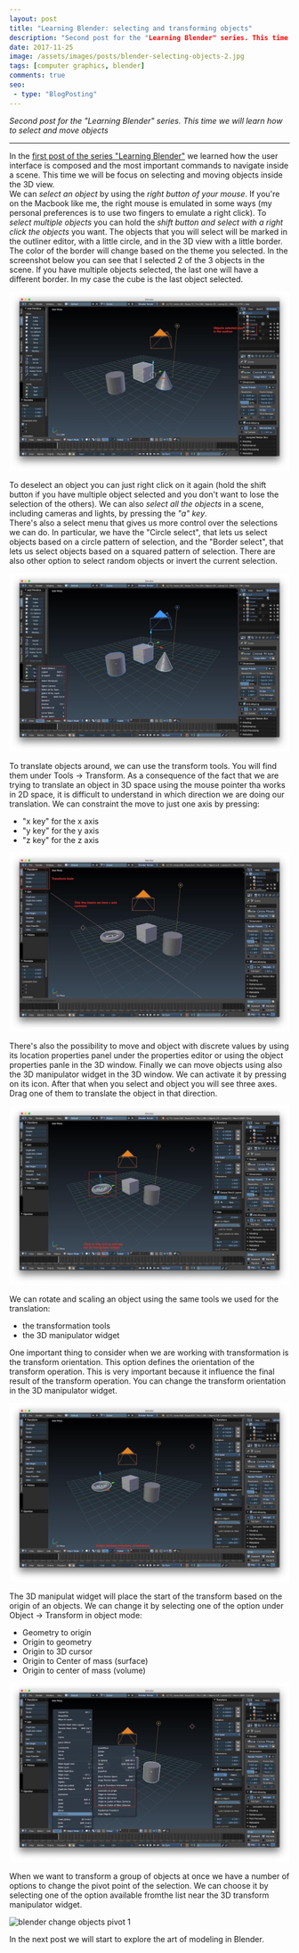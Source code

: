 ```yaml
---
layout: post
title: "Learning Blender: selecting and transforming objects"
description: "Second post for the "Learning Blender" series. This time we will learn how to select and move objects"
date: 2017-11-25
image: /assets/images/posts/blender-selecting-objects-2.jpg
tags: [computer graphics, blender]
comments: true
seo:
 - type: "BlogPosting"
---
```


*Second post for the "Learning Blender" series. This time we will learn how to select and move objects*

---

In the [first post of the series "Learning Blender"](TODO) we learned how the user interface is composed and the 
most important commands to navigate inside a scene. This time we will be focus on selecting and moving objects inside
 the 3D view.  
We can *select an object* by using the *right button of your mouse*. If you're on the Macbook like me, the right mouse 
is emulated in some ways (my personal preferences is to use two fingers to emulate a right click). To *select multiple
 objects* you can hold the *shift button and select with a right click the objects* you want. The objects that you will 
 select will be marked in the outliner editor, with a little circle, and in the 3D view with a little border. The 
 color of the border will change based on the theme you selected. In the screenshot below you can see that I selected
  2 of the 3 objects in the scene. If you have multiple objects selected, the last one will have a different border. 
  In my case the cube is the last object selected.
  
![blender selecting objects 1](/assets/images/posts/blender-selecting-objects-1.jpg "blender selecting objects 1")


To deselect an object you can just right click on it again (hold the shift button if you have multiple object 
selected and you don't want to lose the selection of the others). We can also *select all the objects* in a scene, 
including cameras and lights, by pressing the *"a" key*.  
There's also a select menu that gives us more control over the selections we can do. In particular, we have the 
"Circle select", that lets us select objects based on a circle pattern of selection, and the "Border select", that 
lets us select objects based on a squared pattern of selection. There are also other option to select random objects
 or invert the current selection.
 
![blender selecting objects 2](/assets/images/posts/blender-selecting-objects-2.jpg "blender selecting objects 2")

To translate objects around, we can use the transform tools. You will find them under Tools -> Transform. As a 
consequence of the fact that we are trying to translate an object in 3D space using the mouse pointer tha works in 2D space, it is 
difficult to understand in which direction we are doing our translation. We can constraint the move to just 
one axis by pressing:

* "x key" for the x axis
* "y key" for the y axis
* "z key" for the z axis

![blender moving objects 1](/assets/images/posts/blender-translating-objects-1.jpg "blender moving objects 1")

There's also the possibility to move and object with discrete values by using its location properties panel under the 
properties editor or using the object properties panle in the 3D window. Finally we can move objects using also the 
3D manipulator widget in the 3D window. We can activate it by pressing on its icon. After that when you select and 
object you will see three axes. Drag one of them to translate the object in that direction.

![blender moving objects 2](/assets/images/posts/blender-translating-objects-2.jpg "blender moving objects 2")

We can rotate and scaling an object using the same tools we used for the translation:

* the transformation tools
* the 3D manipulator widget

One important thing to consider when we are working with transformation is the transform orientation. This option 
defines the orientation of the transform operation. This is very important because it influence the final result of 
the transform operation. You can change the transform orientation in the 3D manipulator widget.

![blender moving objects 3](/assets/images/posts/blender-translating-objects-3.jpg "blender moving objects 3")

The 3D manipulat widget will place the start of the transform based on the origin of an objects. We can change it by 
selecting one of the option under Object -> Transform in object mode:

* Geometry to origin
* Origin to geometry
* Origin to 3D cursor
* Origin to Center of mass (surface)
* Origin to center of mass (volume)

![blender change objects origin 1](/assets/images/posts/blender-change-origin-objects-1.jpg "blender change objects origin 1")

When we want to transform a group of objects at once we have a number of options to change the pivot point of the 
selection. We can choose it by selecting one of the option available fromthe list near the 3D transform manipulator 
widget.

![blender change objects pivot 1](/assets/images/posts/blender-change-pivot-objects-1.jpg "blender change objects 
pivot 1")

In the next post we will start to explore the art of modeling in Blender.






    